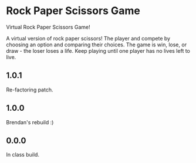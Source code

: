 # Rock Paper Scissors Game

Virtual Rock Paper Scissors Game!

A virtual version of rock paper scissors! The player and compete by choosing an option and comparing their choices. The game is win, lose, or draw - the loser loses a life. Keep playing until one player has no lives left to live.

## 1.0.1

Re-factoring patch.

## 1.0.0

Brendan's rebuild :)

## 0.0.0

In class build.
